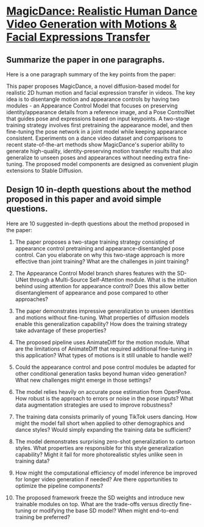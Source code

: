 # [MagicDance: Realistic Human Dance Video Generation with Motions &amp; Facial   Expressions Transfer](https://arxiv.org/abs/2311.12052)

## Summarize the paper in one paragraphs.

 Here is a one paragraph summary of the key points from the paper:

This paper proposes MagicDance, a novel diffusion-based model for realistic 2D human motion and facial expression transfer in videos. The key idea is to disentangle motion and appearance controls by having two modules - an Appearance Control Model that focuses on preserving identity/appearance details from a reference image, and a Pose ControlNet that guides pose and expressions based on input keypoints. A two-stage training strategy involves first pretraining the appearance model, and then fine-tuning the pose network in a joint model while keeping appearance consistent. Experiments on a dance video dataset and comparisons to recent state-of-the-art methods show MagicDance's superior ability to generate high-quality, identity-preserving motion transfer results that also generalize to unseen poses and appearances without needing extra fine-tuning. The proposed model components are designed as convenient plugin extensions to Stable Diffusion.


## Design 10 in-depth questions about the method proposed in this paper and avoid simple questions.

 Here are 10 suggested in-depth questions about the method proposed in the paper:

1. The paper proposes a two-stage training strategy consisting of appearance control pretraining and appearance-disentangled pose control. Can you elaborate on why this two-stage approach is more effective than joint training? What are the challenges in joint training?

2. The Appearance Control Model branch shares features with the SD-UNet through a Multi-Source Self-Attention module. What is the intuition behind using attention for appearance control? Does this allow better disentanglement of appearance and pose compared to other approaches? 

3. The paper demonstrates impressive generalization to unseen identities and motions without fine-tuning. What properties of diffusion models enable this generalization capability? How does the training strategy take advantage of these properties?

4. The proposed pipeline uses AnimateDiff for the motion module. What are the limitations of AnimateDiff that required additional fine-tuning in this application? What types of motions is it still unable to handle well?

5. Could the appearance control and pose control modules be adapted for other conditional generation tasks beyond human video generation? What new challenges might emerge in those settings?

6. The model relies heavily on accurate pose estimation from OpenPose. How robust is the approach to errors or noise in the pose inputs? What data augmentation strategies are used to improve robustness?

7. The training data consists primarily of young TikTok users dancing. How might the model fall short when applied to other demographics and dance styles? Would simply expanding the training data be sufficient?

8. The model demonstrates surprising zero-shot generalization to cartoon styles. What properties are responsible for this style generalization capability? Might it fail for more photorealistic styles unlike seen in training data?  

9. How might the computational efficiency of model inference be improved for longer video generation if needed? Are there opportunities to optimize the pipeline components?

10. The proposed framework freeze the SD weights and introduce new trainable modules on top. What are the trade-offs versus directly fine-tuning or modifying the base SD model? When might end-to-end training be preferred?
